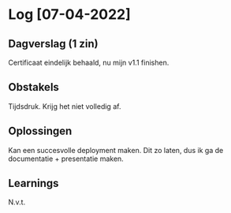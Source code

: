 # Log [07-04-2022]
 
## Dagverslag (1 zin)
Certificaat eindelijk behaald, nu mijn v1.1 finishen.

## Obstakels
Tijdsdruk. Krijg het niet volledig af.

## Oplossingen
Kan een succesvolle deployment maken. Dit zo laten, dus ik ga de documentatie + presentatie maken.

## Learnings
N.v.t.